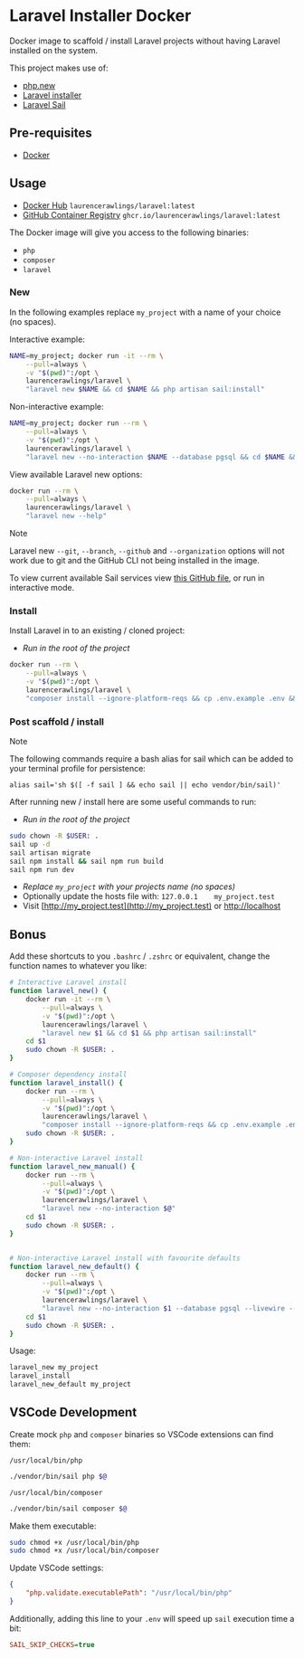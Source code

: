 # Laravel Installer Docker

Docker image to scaffold / install Laravel projects without having Laravel installed on the system.

This project makes use of:

- [php.new](https://php.new)
- [Laravel installer](https://laravel.com/docs/12.x#creating-an-application)
- [Laravel Sail](https://laravel.com/docs/12.x/sail)

## Pre-requisites

- [Docker](https://docs.docker.com/engine/install/)

## Usage

- [Docker Hub](https://hub.docker.com/r/laurencerawlings/laravel) `laurencerawlings/laravel:latest`
- [GitHub Container Registry](https://github.com/LaurenceRawlings/laravel-docker-installer/pkgs/container/laravel) `ghcr.io/laurencerawlings/laravel:latest`

The Docker image will give you access to the following binaries:

- `php`
- `composer`
- `laravel`

### New

In the following examples replace `my_project` with a name of your choice (no spaces).

Interactive example:

```bash
NAME=my_project; docker run -it --rm \
    --pull=always \
    -v "$(pwd)":/opt \
    laurencerawlings/laravel \
    "laravel new $NAME && cd $NAME && php artisan sail:install"
```

Non-interactive example:

```bash
NAME=my_project; docker run --rm \
    --pull=always \
    -v "$(pwd)":/opt \
    laurencerawlings/laravel \
    "laravel new --no-interaction $NAME --database pgsql && cd $NAME && php artisan sail:install --with=pgsql,mailpit"
```

View available Laravel new options:

```bash
docker run --rm \
    --pull=always \
    laurencerawlings/laravel \
    "laravel new --help"
```

> [!NOTE]
> Laravel new `--git`, `--branch`, `--github` and `--organization` options will not work due to git and the GitHub CLI not being installed in the image.

To view current available Sail services view [this GitHub file](https://github.com/laravel/sail/blob/1.x/src/Console/Concerns/InteractsWithDockerComposeServices.php#L15), or run in interactive mode.

### Install

Install Laravel in to an existing / cloned project:

- *Run in the root of the project*

```bash
docker run --rm \
    --pull=always \
    -v "$(pwd)":/opt \
    laurencerawlings/laravel \
    "composer install --ignore-platform-reqs && cp .env.example .env && php artisan key:generate"
```

### Post scaffold / install

> [!NOTE]
> The following commands require a bash alias for sail which can be added to your terminal profile for persistence:
> 
> `alias sail='sh $([ -f sail ] && echo sail || echo vendor/bin/sail)'`

After running new / install here are some useful commands to run:

- *Run in the root of the project*

```bash
sudo chown -R $USER: .
sail up -d
sail artisan migrate
sail npm install && sail npm run build
sail npm run dev
```

- *Replace `my_project` with your projects name (no spaces)*
- Optionally update the hosts file with: `127.0.0.1    my_project.test`
- Visit [http://my_project.test](http://my_project.test) or [http://localhost](http://localhost)

## Bonus

Add these shortcuts to you `.bashrc` / `.zshrc` or equivalent, change the function names to whatever you like:

```bash
# Interactive Laravel install
function laravel_new() {
    docker run -it --rm \
        --pull=always \
        -v "$(pwd)":/opt \
        laurencerawlings/laravel \
        "laravel new $1 && cd $1 && php artisan sail:install"
    cd $1
    sudo chown -R $USER: .
}

# Composer dependency install
function laravel_install() {
    docker run --rm \
        --pull=always \
        -v "$(pwd)":/opt \
        laurencerawlings/laravel \
        "composer install --ignore-platform-reqs && cp .env.example .env && php artisan key:generate"
    sudo chown -R $USER: .
}

# Non-interactive Laravel install
function laravel_new_manual() {
    docker run --rm \
        --pull=always \
        -v "$(pwd)":/opt \
        laurencerawlings/laravel \
        "laravel new --no-interaction $@"
    cd $1
    sudo chown -R $USER: .
}


# Non-interactive Laravel install with favourite defaults
function laravel_new_default() {
    docker run --rm \
        --pull=always \
        -v "$(pwd)":/opt \
        laurencerawlings/laravel \
        "laravel new --no-interaction $1 --database pgsql --livewire --livewire-class-components --pest && cd $1 && php artisan sail:install --with=pgsql,mailpit"
    cd $1
    sudo chown -R $USER: .
}
```

Usage:

```bash
laravel_new my_project
laravel_install
laravel_new_default my_project
```

## VSCode Development

Create mock `php` and `composer` binaries so VSCode extensions can find them:

`/usr/local/bin/php`

```bash
./vendor/bin/sail php $@
```

`/usr/local/bin/composer`

```bash
./vendor/bin/sail composer $@
```

Make them executable:

```bash
sudo chmod +x /usr/local/bin/php
sudo chmod +x /usr/local/bin/composer
```

Update VSCode settings:

```json
{
    "php.validate.executablePath": "/usr/local/bin/php"
}
```

Additionally, adding this line to your `.env` will speed up `sail` execution time a bit:

```ini
SAIL_SKIP_CHECKS=true
```
